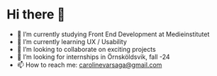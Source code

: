 # Hi there 👋

- 🔭 I’m currently studying Front End Development at Medieinstitutet
- 🌱 I’m currently learning UX / Usability
- 👯 I’m looking to collaborate on exciting projects
- 🤔 I’m looking for internships in Örnsköldsvik, fall -24
- 📫 How to reach me: carolinevarsaga@gmail.com

